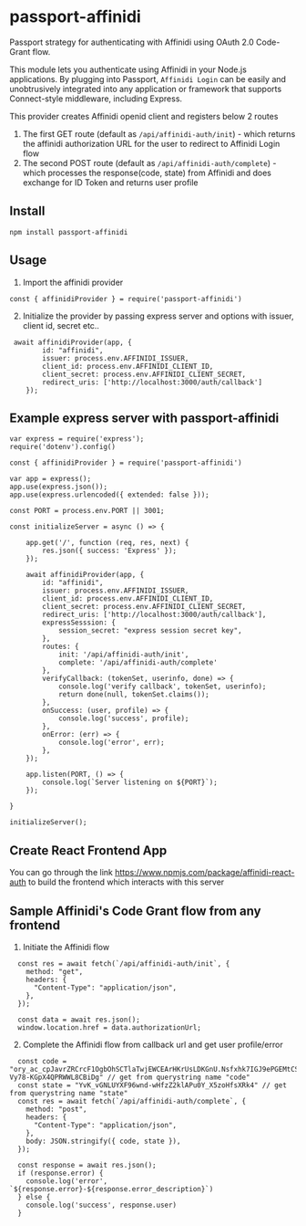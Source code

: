 # passport-affinidi

Passport strategy for authenticating with Affinidi using OAuth 2.0 Code-Grant flow.

This module lets you authenticate using Affinidi in your Node.js applications. By plugging into Passport, `Affinidi Login` can be easily and unobtrusively integrated into any application or framework that supports Connect-style middleware, including Express.

This provider creates Affinidi openid client and registers below 2 routes

1. The first GET route (default as `/api/affinidi-auth/init`) - which returns the affinidi authorization URL for the user to redirect to Affinidi Login flow
2. The second POST route (default as `/api/affinidi-auth/complete`) - which processes the response(code, state) from Affinidi and does exchange for ID Token and returns user profile

## Install

```
npm install passport-affinidi
```

## Usage

1. Import the affinidi provider

```
const { affinidiProvider } = require('passport-affinidi')
```

2. Initialize the provider by passing express server and options with issuer, client id, secret etc..

```
 await affinidiProvider(app, {
        id: "affinidi",
        issuer: process.env.AFFINIDI_ISSUER,
        client_id: process.env.AFFINIDI_CLIENT_ID,
        client_secret: process.env.AFFINIDI_CLIENT_SECRET,
        redirect_uris: ['http://localhost:3000/auth/callback']
    });
```

## Example express server with passport-affinidi

```
var express = require('express');
require('dotenv').config()

const { affinidiProvider } = require('passport-affinidi')

var app = express();
app.use(express.json());
app.use(express.urlencoded({ extended: false }));

const PORT = process.env.PORT || 3001;

const initializeServer = async () => {

    app.get('/', function (req, res, next) {
        res.json({ success: 'Express' });
    });

    await affinidiProvider(app, {
        id: "affinidi",
        issuer: process.env.AFFINIDI_ISSUER,
        client_id: process.env.AFFINIDI_CLIENT_ID,
        client_secret: process.env.AFFINIDI_CLIENT_SECRET,
        redirect_uris: ['http://localhost:3000/auth/callback'],
        expressSesssion: {
            session_secret: "express session secret key",
        },
        routes: {
            init: '/api/affinidi-auth/init',
            complete: '/api/affinidi-auth/complete'
        },
        verifyCallback: (tokenSet, userinfo, done) => {
            console.log('verify callback', tokenSet, userinfo);
            return done(null, tokenSet.claims());
        },
        onSuccess: (user, profile) => {
            console.log('success', profile);
        },
        onError: (err) => {
            console.log('error', err);
        },
    });

    app.listen(PORT, () => {
        console.log(`Server listening on ${PORT}`);
    });

}

initializeServer();

```

## Create React Frontend App
You can go through the link https://www.npmjs.com/package/affinidi-react-auth to build the frontend which interacts with this server

## Sample Affinidi's Code Grant flow from any frontend

1. Initiate the Affinidi flow

```
  const res = await fetch(`/api/affinidi-auth/init`, {
    method: "get",
    headers: {
      "Content-Type": "application/json",
    },
  });

  const data = await res.json();
  window.location.href = data.authorizationUrl;
```

2. Complete the Affinidi flow from callback url and get user profile/error

```
  const code = "ory_ac_cpJavrZRCrcF1OgbOhSCTlaTwjEWCEArHKrUsLDKGnU.Nsfxhk7IGJ9ePGEMtCS3-Vy78-KGpX4QPRWWL8CBiDg" // get from querystring name "code"
  const state = "YvK_vGNLUYXF96wnd-wHfzZ2klAPu0Y_X5zoHfsXRk4" // get from querystring name "state"
  const res = await fetch(`/api/affinidi-auth/complete`, {
    method: "post",
    headers: {
      "Content-Type": "application/json",
    },
    body: JSON.stringify({ code, state }),
  });

  const response = await res.json();
  if (response.error) {
    console.log('error', `${response.error}-${response.error_description}`)
  } else {
    console.log('success', response.user)
  }
```
